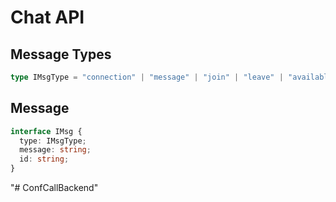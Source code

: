 # Chat API

## Message Types

```ts
type IMsgType = "connection" | "message" | "join" | "leave" | "available";
```

## Message

```ts
interface IMsg {
  type: IMsgType;
  message: string;
  id: string;
}
```
"# ConfCallBackend" 
